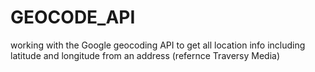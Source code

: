 # GEOCODE_API
 working with the Google geocoding API to get all location info including latitude and longitude from an address 
(refernce Traversy Media)

